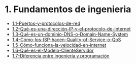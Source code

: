 # 1. Fundamentos de ingenieria



[comment]:STARTING_GENERATED_TOC

* [1.1-Puertos-y-protocolos-de-red](<./content/1.1-Puertos-y-protocolos-de-red.md>)
* [1.2-Qué-es-una-dirección-IP-y-el-protocolo-de-Internet](<./content/1.2-Qué-es-una-dirección-IP-y-el-protocolo-de-Internet.md>)
* [1.3-Qué-es-un-dominio-DNS-o-Domain-Name-System](<./content/1.3-Qué-es-un-dominio-DNS-o-Domain-Name-System.md>)
* [1.4-Cómo-los-ISP-hacen-Quality-of-Service-o-QoS](<./content/1.4-Cómo-los-ISP-hacen-Quality-of-Service-o-QoS.md>)
* [1.5-Cómo-funciona-la-velocidad-en-internet](<./content/1.5-Cómo-funciona-la-velocidad-en-internet.md>)
* [1.6-Qué-es-el-Modelo-ClienteServidor](<./content/1.6-Qué-es-el-Modelo-ClienteServidor.md>)
* [1.7-Diferencia entre ingeniería y programación](<./../content/1.7-Diferencia-entre-ingenieria-y-programacion.md>)

[comment]:ENDING_GENERATED_TOC
